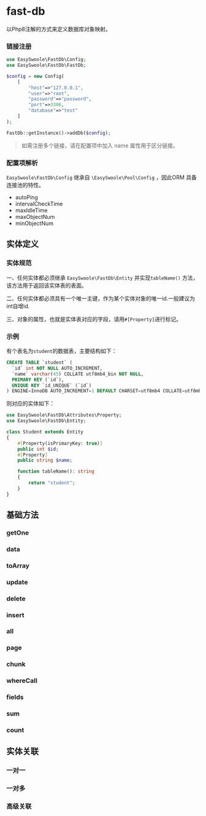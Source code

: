 # fast-db

以Php8注解的方式来定义数据库对象映射。

### 链接注册
```php
use EasySwoole\FastDb\Config;
use EasySwoole\FastDb\FastDb;

$config = new Config(
    [
        "host"=>"127.0.0.1",
        "user"=>"root",
        "password"=>"password",
        "port"=>3306,
        "database"=>"test"
    ]
);

FastDb::getInstance()->addDb($config);
```

> 如需注册多个链接，请在配置项中加入 name 属性用于区分链接。

### 配置项解析

``` EasySwoole\FastDb\Config ``` 继承自 ```\EasySwoole\Pool\Config``` ，因此ORM
具备连接池的特性。

- autoPing
- intervalCheckTime
- maxIdleTime
- maxObjectNum
- minObjectNum

## 实体定义
### 实体规范

一、任何实体都必须继承 ```EasySwoole\FastDb\Entity``` 并实现```tableName()```
方法，该方法用于返回该实体表的表面。

二、任何实体都必须具有一个唯一主键，作为某个实体对象的唯一id.一般建议为int自增id.

三、对象的属性，也就是实体表对应的字段，请用```#[Property]```进行标记。

### 示例

有个表名为```student```的数据表，主要结构如下：
```sql
CREATE TABLE `student` (
  `id` int NOT NULL AUTO_INCREMENT,
  `name` varchar(45) COLLATE utf8mb4_bin NOT NULL,
  PRIMARY KEY (`id`),
  UNIQUE KEY `id_UNIQUE` (`id`)
) ENGINE=InnoDB AUTO_INCREMENT=1 DEFAULT CHARSET=utf8mb4 COLLATE=utf8mb4_bin;

```

则对应的实体如下：

```php
use EasySwoole\FastDb\Attributes\Property;
use EasySwoole\FastDb\Entity;

class Student extends Entity
{
    #[Property(isPrimaryKey: true)]
    public int $id;
    #[Property]
    public string $name;

    function tableName(): string
    {
        return "student";
    }
}
```

## 基础方法

### getOne

### data

### toArray

### update

### delete

### insert

### all

### page

### chunk

### whereCall

### fields

### sum

### count

## 实体关联

### 一对一

### 一对多

### 高级关联





